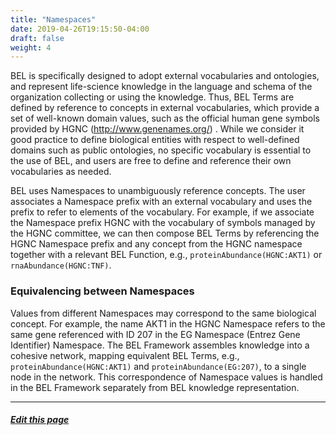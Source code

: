 ```yaml
---
title: "Namespaces"
date: 2019-04-26T19:15:50-04:00
draft: false
weight: 4
---
```


BEL is specifically designed to adopt external vocabularies and ontologies, and represent life-science knowledge in the language and schema of the organization collecting or using the knowledge. Thus, BEL Terms are defined by reference to concepts in external vocabularies, which provide a set of well-known domain values, such as the official human gene symbols provided by HGNC (http://www.genenames.org/) . While we consider it good practice to define biological entities with respect to well-defined domains such as public ontologies, no specific vocabulary is essential to the use of BEL, and users are free to define and reference their own vocabularies as needed.

BEL uses Namespaces to unambiguously reference concepts. The user associates a Namespace prefix with an external vocabulary and uses the prefix to refer to elements of the vocabulary. For example, if we associate the Namespace prefix HGNC with the vocabulary of symbols managed by the HGNC committee, we can then compose BEL Terms by referencing the HGNC Namespace prefix and any concept from the HGNC namespace together with a relevant BEL Function, e.g., `proteinAbundance(HGNC:AKT1)` or `rnaAbundance(HGNC:TNF)`.

### Equivalencing between Namespaces

Values from different Namespaces may correspond to the same biological concept. For example, the name AKT1 in the HGNC Namespace refers to the same gene referenced with ID 207 in the EG Namespace (Entrez Gene Identifier) Namespace. The BEL Framework assembles knowledge into a cohesive network, mapping equivalent BEL Terms, e.g., `proteinAbundance(HGNC:AKT1)` and `proteinAbundance(EG:207)`, to a single node in the network. This correspondence of Namespace values is handled in the BEL Framework separately from BEL knowledge representation.

---
##### [Edit this page](https://github.com/belbio/bel_lang_ws/edit/master/content/language/namespaces.md)
